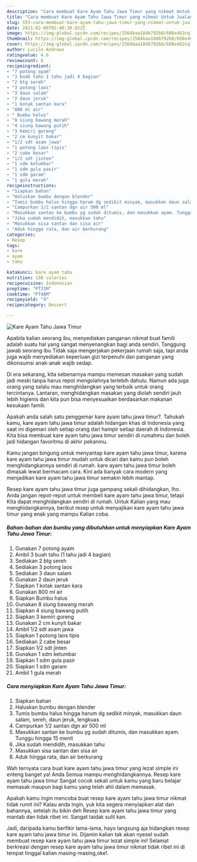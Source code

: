 ```yaml
---
description: "Cara membuat Kare Ayam Tahu Jawa Timur yang nikmat Untuk Jualan"
title: "Cara membuat Kare Ayam Tahu Jawa Timur yang nikmat Untuk Jualan"
slug: 553-cara-membuat-kare-ayam-tahu-jawa-timur-yang-nikmat-untuk-jualan
date: 2021-02-06T02:40:30.622Z
image: https://img-global.cpcdn.com/recipes/2564baa184b792b8/680x482cq70/kare-ayam-tahu-jawa-timur-foto-resep-utama.jpg
thumbnail: https://img-global.cpcdn.com/recipes/2564baa184b792b8/680x482cq70/kare-ayam-tahu-jawa-timur-foto-resep-utama.jpg
cover: https://img-global.cpcdn.com/recipes/2564baa184b792b8/680x482cq70/kare-ayam-tahu-jawa-timur-foto-resep-utama.jpg
author: Lucile Andrews
ratingvalue: 4.6
reviewcount: 6
recipeingredient:
- "7 potong ayam"
- "3 buah tahu 1 tahu jadi 4 bagian"
- "2 btg sereh"
- "3 potong laos"
- "3 daun salam"
- "2 daun jeruk"
- "1 kotak santan kara"
- "800 ml air"
- " Bumbu halus"
- "8 siung bawang merah"
- "4 siung bawang putih"
- "3 kemiri goreng"
- "2 cm kunyit bakar"
- "1/2 sdt asam jawa"
- "1 potong laos tipis"
- "2 cabe besar"
- "1/2 sdt jinten"
- "1 sdm ketumbar"
- "1 sdm gula pasir"
- "1 sdm garam"
- "1 gula merah"
recipeinstructions:
- "Siapkan bahan"
- "Haluskan bumbu dengan blender"
- "Tumis bumbu halus hingga harum dg sedikit minyak, masukkan daun salam, sereh, daun jeruk, lengkuas"
- "Campurkan 1/2 santan dgn air 500 ml"
- "Masukkan santan ke bumbu yg sudah ditumis, dan masukkan ayam. Tunggu hingga 15 menit"
- "Jika sudah mendidih, masukkan tahu"
- "Masukkan sisa santan dan sisa air"
- "Aduk hingga rata, dan air berkurang"
categories:
- Resep
tags:
- kare
- ayam
- tahu

katakunci: kare ayam tahu 
nutrition: 158 calories
recipecuisine: Indonesian
preptime: "PT21M"
cooktime: "PT48M"
recipeyield: "4"
recipecategory: Dessert

---
```



![Kare Ayam Tahu Jawa Timur](https://img-global.cpcdn.com/recipes/2564baa184b792b8/680x482cq70/kare-ayam-tahu-jawa-timur-foto-resep-utama.jpg)

Apabila kalian seorang ibu, menyediakan panganan nikmat buat famili adalah suatu hal yang sangat menyenangkan bagi anda sendiri. Tanggung jawab seorang ibu Tidak saja mengerjakan pekerjaan rumah saja, tapi anda juga wajib menyediakan keperluan gizi terpenuhi dan panganan yang dikonsumsi anak-anak wajib sedap.

Di era  sekarang, kita sebenarnya mampu memesan masakan yang sudah jadi meski tanpa harus repot mengolahnya terlebih dahulu. Namun ada juga orang yang selalu mau menghidangkan yang terbaik untuk orang tercintanya. Lantaran, menghidangkan masakan yang diolah sendiri jauh lebih higienis dan kita pun bisa menyesuaikan berdasarkan makanan kesukaan famili. 



Apakah anda salah satu penggemar kare ayam tahu jawa timur?. Tahukah kamu, kare ayam tahu jawa timur adalah hidangan khas di Indonesia yang saat ini digemari oleh setiap orang dari hampir setiap daerah di Indonesia. Kita bisa membuat kare ayam tahu jawa timur sendiri di rumahmu dan boleh jadi hidangan favoritmu di akhir pekanmu.

Kamu jangan bingung untuk menyantap kare ayam tahu jawa timur, karena kare ayam tahu jawa timur mudah untuk dicari dan kamu pun boleh menghidangkannya sendiri di rumah. kare ayam tahu jawa timur boleh dimasak lewat bermacam cara. Kini ada banyak cara modern yang menjadikan kare ayam tahu jawa timur semakin lebih mantap.

Resep kare ayam tahu jawa timur juga gampang sekali dihidangkan, lho. Anda jangan repot-repot untuk membeli kare ayam tahu jawa timur, tetapi Kita dapat menghidangkan sendiri di rumah. Untuk Kalian yang mau menghidangkannya, berikut resep untuk menyajikan kare ayam tahu jawa timur yang enak yang mampu Kalian coba.

<!--inarticleads1-->

##### Bahan-bahan dan bumbu yang dibutuhkan untuk menyiapkan Kare Ayam Tahu Jawa Timur:

1. Gunakan 7 potong ayam
1. Ambil 3 buah tahu (1 tahu jadi 4 bagian)
1. Sediakan 2 btg sereh
1. Sediakan 3 potong laos
1. Sediakan 3 daun salam
1. Gunakan 2 daun jeruk
1. Siapkan 1 kotak santan kara
1. Gunakan 800 ml air
1. Siapkan  Bumbu halus
1. Gunakan 8 siung bawang merah
1. Siapkan 4 siung bawang putih
1. Siapkan 3 kemiri goreng
1. Gunakan 2 cm kunyit bakar
1. Ambil 1/2 sdt asam jawa
1. Siapkan 1 potong laos tipis
1. Sediakan 2 cabe besar
1. Siapkan 1/2 sdt jinten
1. Gunakan 1 sdm ketumbar
1. Siapkan 1 sdm gula pasir
1. Siapkan 1 sdm garam
1. Ambil 1 gula merah




<!--inarticleads2-->

##### Cara menyiapkan Kare Ayam Tahu Jawa Timur:

1. Siapkan bahan
1. Haluskan bumbu dengan blender
1. Tumis bumbu halus hingga harum dg sedikit minyak, masukkan daun salam, sereh, daun jeruk, lengkuas
1. Campurkan 1/2 santan dgn air 500 ml
1. Masukkan santan ke bumbu yg sudah ditumis, dan masukkan ayam. Tunggu hingga 15 menit
1. Jika sudah mendidih, masukkan tahu
1. Masukkan sisa santan dan sisa air
1. Aduk hingga rata, dan air berkurang




Wah ternyata cara buat kare ayam tahu jawa timur yang lezat simple ini enteng banget ya! Anda Semua mampu menghidangkannya. Resep kare ayam tahu jawa timur Sangat cocok sekali untuk kamu yang baru belajar memasak maupun bagi kamu yang telah ahli dalam memasak.

Apakah kamu ingin mencoba buat resep kare ayam tahu jawa timur nikmat tidak rumit ini? Kalau anda ingin, yuk kita segera menyiapkan alat dan bahannya, setelah itu bikin deh Resep kare ayam tahu jawa timur yang mantab dan tidak ribet ini. Sangat taidak sulit kan. 

Jadi, daripada kamu berfikir lama-lama, hayo langsung aja hidangkan resep kare ayam tahu jawa timur ini. Dijamin kalian tak akan nyesel sudah membuat resep kare ayam tahu jawa timur lezat simple ini! Selamat berkreasi dengan resep kare ayam tahu jawa timur nikmat tidak ribet ini di tempat tinggal kalian masing-masing,oke!.

